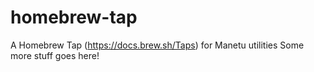 # homebrew-tap
A Homebrew Tap (https://docs.brew.sh/Taps) for Manetu utilities
Some more stuff goes here!
